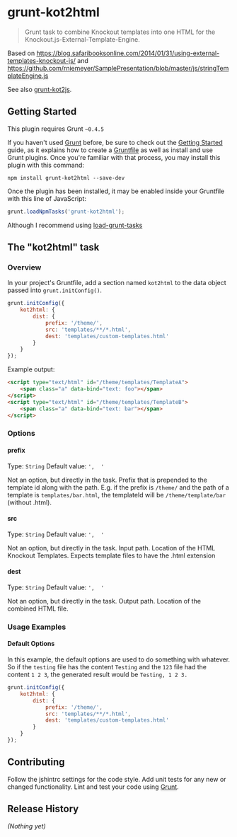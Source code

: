 # grunt-kot2html

> Grunt task to combine Knockout templates into one HTML for the Knockout.js-External-Template-Engine.

Based on https://blog.safaribooksonline.com/2014/01/31/using-external-templates-knockout-js/ and https://github.com/rniemeyer/SamplePresentation/blob/master/js/stringTemplateEngine.js

See also [grunt-kot2js](https://github.com/mdvanes/grunt-kot2js).

## Getting Started
This plugin requires Grunt `~0.4.5`

If you haven't used [Grunt](http://gruntjs.com/) before, be sure to check out the [Getting Started](http://gruntjs.com/getting-started) guide, as it explains how to create a [Gruntfile](http://gruntjs.com/sample-gruntfile) as well as install and use Grunt plugins. Once you're familiar with that process, you may install this plugin with this command:

```shell
npm install grunt-kot2html --save-dev
```

Once the plugin has been installed, it may be enabled inside your Gruntfile with this line of JavaScript:

```js
grunt.loadNpmTasks('grunt-kot2html');
```

Although I recommend using [load-grunt-tasks](https://www.npmjs.com/package/load-grunt-tasks)

## The "kot2html" task

### Overview
In your project's Gruntfile, add a section named `kot2html` to the data object passed into `grunt.initConfig()`.

```js
grunt.initConfig({
    kot2html: {
        dist: {
            prefix: '/theme/',
            src: 'templates/**/*.html',
            dest: 'templates/custom-templates.html'
        }
    }
});
```

Example output:

```html
<script type="text/html" id="/theme/templates/TemplateA">
    <span class="a" data-bind="text: foo"></span>
</script>
<script type="text/html" id="/theme/templates/TemplateB">
    <span class="a" data-bind="text: bar"></span>
</script>
```

### Options

#### prefix
Type: `String`
Default value: `',  '`

Not an option, but directly in the task. Prefix that is prepended to the template id along with the path. E.g. if the prefix is `/theme/` and the path of a template is `templates/bar.html`, the templateId will be `/theme/template/bar` (without .html).

#### src
Type: `String`
Default value: `',  '`

Not an option, but directly in the task. Input path. Location of the HTML Knockout Templates. Expects template files to have the .html extension

#### dest
Type: `String`
Default value: `',  '`

Not an option, but directly in the task. Output path. Location of the combined HTML file.

### Usage Examples

#### Default Options
In this example, the default options are used to do something with whatever. So if the `testing` file has the content `Testing` and the `123` file had the content `1 2 3`, the generated result would be `Testing, 1 2 3.`

```js
grunt.initConfig({
    kot2html: {
        dist: {
            prefix: '/theme/',
            src: 'templates/**/*.html',
            dest: 'templates/custom-templates.html'
        }
    }
});
```

## Contributing
Follow the jshintrc settings for the code style. Add unit tests for any new or changed functionality. Lint and test your code using [Grunt](http://gruntjs.com/).

## Release History
_(Nothing yet)_
